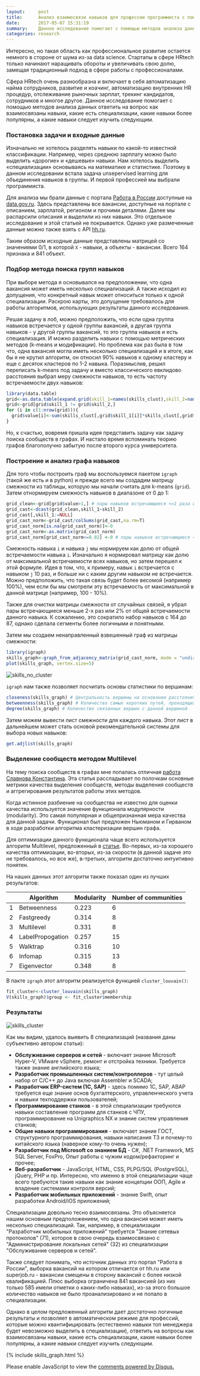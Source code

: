 ```yaml
---
layout:     post
title:      Анализ взаимосвязи навыков для профессии программиста с помощью графов в R 
date:       2017-05-07 15:31:19
summary:    Данное исследование помогает с помощью методов анализа данных ответить на вопрос как взаимосвязаны навыки, какие есть специализации, какие навыки более популярны, а какие навыки следует изучить следующим.
categories: research
---
```


Интересно, но такая область как профессиональное развитие остается немного в стороне от шума из-за data science. Стартапы в сфере HRtech только начинают наращивать обороты и увеличивать свою долю, замещая традиционный подход в сфере работы с профессионалами. 

Сфера HRtech очень разнообразна и включает в себя автоматизацию найма сотрудников, развитие и коачинг, автоматизацию внутренних HR процедур, отслеживание рыночных зарплат, трекинг кандидатов, сотрудников и многое другое. Данное исследование помогает с помощью методов анализа данных ответить на вопрос как взаимосвязаны навыки, какие есть специализации, какие навыки более популярны, а какие навыки следует изучить следующим.




### Постановка задачи и входные данные

Изначально не хотелось разделять навыки по какой-то известной классификации. Например, через среднюю зарплату можно было выделить «дорогие» и «дешевые» навыки. Нам хотелось выделить «специализации» основываясь на математике и статистике. Поэтому в данном исследовании встала задача unsepervised learning для объединения навыков в группы. И первой профессией мы выбрали программиста.
 
Для анализа мы брали данные с портала [Работа в России](http://trudvsem.ru) доступные на [data.gov.ru](http://data.gov.ru/opendata/7710538364-vacansii). Здесь представлены все вакансии, доступные на портале с описанием, зарплатой, регионом и прочими деталями. Далее мы распарсили описания и выделили из них навыки. Это отдельное исследование и этой статьей не покрывается. Однако уже размеченные данные можно также взять с API [hh.ru](http://hh.ru). 
 
Таким образом исходные данные представлены матрицей со значениями 0/1, в которой `X` - навыки, а объекты - вакансии. Всего 164 признака и 841 объект.




### Подбор метода поиска групп навыков

При выборе метода я основывался на предположении, что одна вакансия может иметь несколько специализаций. А также исходил из допущения, что конкретный навык может относиться только к одной специализации. Раскрою карты, это допущение требовалось для работы алгоритмов, использующих результаты данного исследования.

Решая задачу в лоб, можно предположить, что если одна группа навыков встречается у одной группы вакансий, а другая группа навыков - у другой группы вакансий, то это группа навыков и есть специализация. И можно разделить навыки с помощью метрических методов (k-means и модификации). Но проблема как раз была в том что, одна вакансия могла иметь несколько специализаций и в итоге, как бы я не крутил алгоритм, он относил 90% навыков к одному кластеру и еще с десяток кластеров по 1-2 навыка. Поразмыслив, решил переписать k-means под задачу и вместо классического евклидово расстояния выбрал меру смежности навыков, то есть частоту встречаемости двух навыков:

```r
library(data.table)
grid<-as.data.table(expand.grid(skill_1=names(skills_clust),skill_2=names(skills_clust)))
grid<-grid[grid$skill_1 != grid$skill_2,]
for (i in c(1:nrow(grid))){
  grid$value[i]<-sum(skills_clust[,grid$skill_1[i]]*skills_clust[,grid$skill_2[i]])
}
```

Но, к счастью, вовремя пришла идея представить задачу как задачу поиска сообществ в графах. И настало время вспоминать теорию графов благополучно забытую после второго курса университета. 




### Построение и анализ графа навыков

Для того чтобы построить граф мы воспользуемся пакетом `igraph` (такой же есть и в python) и прежде всего мы создадим матрицу смежности из таблицы, которую мы начали считать для k-means (`grid`). Затем отнормируем смежность навыков в диапазоне от 0 до 1: 

```r
grid_clean<-grid[grid$value>1,] # пары навыков встречающиеся <=1 раза исключаются
grid_cast<-dcast(grid_clean,skill_1~skill_2)
grid_cast[,skill_1:=NULL]
grid_cast_norm<-grid_cast/colSums(grid_cast,na.rm=T)
grid_cast_norm[is.na(grid_cast_norm)]<-0
grid_cast_norm<-as.matrix(grid_cast_norm) 
grid_cast_norm[grid_cast_norm<=0.02] <-0 # пары навыков встречающиеся <=2% исключаются
```

Смежность навыка `i` и навыка `j` мы нормируем как долю от общей встречаемости навыка `i`. Изначально я нормировал матрицу как долю от максимальной встречаемости всех навыков, но затем перешел к этой формуле. Идея в том, что, к примеру, навык `i` встречается с навыком `j` 10 раз, и больше ни с каким другим навыком не встречается. Можно предположить, что такая связь будет более весомой (например 100%), чем если бы мы смотрели эту встречаемость от максимальной в данной матрице (например, 100 - 10%).

Также для очистки матрицы смежности от случайных связей, я убрал пары встречающиеся меньше 2-х раз или 2% от общей встречаемости данного навыка. К сожалению, это сократило набор навыков с 164 до 87, однако сделала сегменты более логичными и понятными.

Затем мы создаем ненаправленный взвешенный граф из матрицы смежности:

```r
library(igraph)
skills_graph<-graph_from_adjacency_matrix(grid_cast_norm, mode = "undirected",weighted=T)
plot(skills_graph, vertex.size=5)
```

![skills_no_cluster](https://raw.githubusercontent.com/alexakimenko/alexakimenko.github.io/master/images/skills.001.png "skills no cluster")

`igraph` нам также позволяет посчитать основы статистики по вершинам:

```r
closeness(skills_graph) # Центральность вершины на основании расстояния до других вершин
betweenness(skills_graph) # Количество самых коротких путей, проходящих через вершину
degree(skills_graph) # Количество связанных вершин с данной вершиной
```

Затем можем вывести лист смежности для каждого навыка. Этот лист в дальнейшем может стать основой рекомендательной системы для выбора новых навыков:

```r
get.adjlist(skills_graph)
```




### Выделение сообществ методом Multilevel

На тему поиска сообществ в графах мне попалась отличная [работа Славнова Константина](http://www.machinelearning.ru/wiki/images/6/60/2015_417_SlavnovKA.pdf). Эта статья рассладывает по полочкам основные метрики качества выделения сообществ, методы выделения сообществ и аггрегирования результатов работы этих методов.

Когда истинное разбиение на сообщества не известно для оценки качества используется значение функционала модулярности (modularity). Это самая популярная и общепризнанная мера качества для данной задачи. Функционал был предложен Ньюманом и Гирваном в ходе разработки алгоритма кластеризации вершин графа.

Для оптимизации данного функционала чаще всего используется алгоритм Multilevel, предложенный в [статье](https://arxiv.org/abs/0803.0476). Во-первых, из-за хорошего качества оптимизации, во-вторых, из-за скорости (в данной задаче это не требовалось, но все же), в-третьих, алгоритм достаточно интуитивно понятен.

На наших данных этот алгоритм также показал один из лучших результатов:

| |Algorithm|Modularity|Number of communities|
|---|---|---|---|
|1|Betweenness|0.223|6|
|2|Fastgreedy|0.314|8
|3|Multilevel|0.331|8|
|4|LabelPropogation|0.257|15|
|5|Walktrap|0.316|10|
|6|Infomap|0.315|13|
|7|Eigenvector|0.348|8|

В пакте `igraph` этот алгоритм реализуется функцией `cluster_louvain()`:

```r
fit_cluster<-cluster_louvain(skills_graph)
V(skills_graph)$group <- fit_cluster$membership
```




### Результаты


![skills_cluster](https://raw.githubusercontent.com/alexakimenko/alexakimenko.github.io/master/images/skills.003.jpeg "skills cluster")

Как мы видим, удалось выявить 8 специализаций (названия даны субъективно автором статьи):

* **Обслуживание серверов и сетей** - включает знание Microsoft Hyper-V, VMware vSphere, ремонт и отстройка техники. Требуется также знание английского языка;
* **Разработчик промышленных систем/контроллеров** - тут целый набор от C/C++ до Java включая Assembler и SCADA;
* **Разработчик ERP-систем (1С, SAP)** - здесь помимо 1C, SAP, ABAP требуется еще знание основ бухгалтерcкого, управленческого учета и навыки техподдержки пользователей;
* **Программирование станков** - в этой специализации требуются навыки составление программ для станков с ЧПУ, программирование на Unigraphics NX и знание систем управления станков;
* **Общие навыки программирования** - включает знание ГОСТ, структурного программирования, навыки написания ТЗ и почему-то китайского языка (наверное кому-то очень нужен);
* **Разработчик под Microsoft со знанием БД** - C#, .NET Framework, MS SQL Server, FoxPro, Опыт работы с чужим кодом/рефакторинг и прочее;
* **Веб-разработчик** - JavaScript, HTML, СSS, PLPG/SQL (PostgreSQL), jQuery, PHP  и пр. Интересно, что именно в этой специализации чаще всего требуются такие навыки как знание концепции ООП, Agile и владение системами контроля версий;
* **Разработчик мобильных приложений** - знание Swift, опыт разработки Android/iOS приложений;

Специализации довольно тесно взаимосвязаны. Это объясняется нашим основным предположением, что одна вакансия может иметь несколько специализаций. Так, например, в специализации "Разработчик мобильных приложений" требуется "Знание сетевых протоколов" (71), которое в свою очередь взаимосвязано с "Администрирование локальных сетей" (32) из специализации "Обслуживание серверов и сетей". 

Также следует понимать, что источник данных это портал "Работа в России", выборка вакансий на котором отличается от hh.ru или superjob.ru - вакансии смещены в сторону вакансий с более низкой квалификацией. Плюс выборка ограничена 841 вакансией (из них только 585 имели отметки о каких-либо навыках), из-за этого большое количество навыков не было проанализировано и не попало в специализации. 

Однако в целом предложенный алгоритм дает достаточно логичные результаты и позволяет в автоматическом режиме для профессий, которые можно квантифицировать (естественно навыки топ менеджера будет невозможно выделить в специализации), ответить на вопросы как взаимосвязаны навыки, какие есть специализации, какие навыки более популярны, а какие навыки следует изучить следующим. 


{% include skills_graph.html %}

<div id="disqus_thread"></div>
<script>

/**
 *  RECOMMENDED CONFIGURATION VARIABLES: EDIT AND UNCOMMENT THE SECTION BELOW TO INSERT DYNAMIC VALUES FROM YOUR PLATFORM OR CMS.
 *  LEARN WHY DEFINING THESE VARIABLES IS IMPORTANT: https://disqus.com/admin/universalcode/#configuration-variables */
/*
var disqus_config = function () {
    this.page.url = PAGE_URL;  // Replace PAGE_URL with your page's canonical URL variable
    this.page.identifier = PAGE_IDENTIFIER; // Replace PAGE_IDENTIFIER with your page's unique identifier variable
};
*/
(function() { // DON'T EDIT BELOW THIS LINE
    var d = document, s = d.createElement('script');
    s.src = '//https-alexakimenko-github-io.disqus.com/embed.js';
    s.setAttribute('data-timestamp', +new Date());
    (d.head || d.body).appendChild(s);
})();
</script>
<noscript>Please enable JavaScript to view the <a href="https://disqus.com/?ref_noscript">comments powered by Disqus.</a></noscript>
